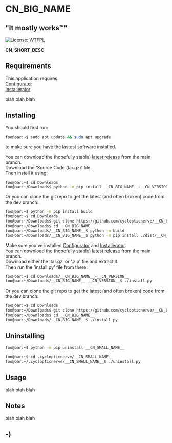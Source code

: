<!----------------------------------------------------------------------------->
<!-- Project : __CN_BIG_NAME__                                 /          \  -->
<!-- Filename: README.md                                      |     ()     | -->
<!-- Date    : __CN_DATE__                                    |            | -->
<!-- Author  : cyclopticnerve                                 |   \____/   | -->
<!-- License : WTFPLv2                                         \          /  -->
<!----------------------------------------------------------------------------->

# __CN_BIG_NAME__

## "It mostly works™"

[![License: WTFPL](https://img.shields.io/badge/License-WTFPL-brightgreen.svg)](http://www.wtfpl.net/about/)

__CN_SHORT_DESC__

<!-- ![Screenshot](misc/screenshot.jpg) -->

## Requirements

<!-- __CN_APP_START__ -->
This application requires:<br>
[Configurator](https://github.com/cyclopticnerve/Configurator)<br>
[Installerator](https://github.com/cyclopticnerve/Installerator)
<!-- __CN_APP_END__ -->
blah blah blah

## Installing

You should first run:

```bash
foo@bar:~$ sudo apt update && sudo apt upgrade
```

to make sure you have the lastest software installed.

<!-- __CN_MOD_START__ -->
You can download the (hopefully stable) 
[latest release](https://github.com/cyclopticnerve/__CN_BIG_NAME__/releases/latest) 
from the main branch. <br>
Download the 'Source Code (tar.gz)' file. <br>
Then install it using:

```bash
foo@bar:~$ cd Downloads
foo@bar:~/Downloads$ python -m pip install __CN_BIG_NAME__-__CN_VERSION__.tar.gz
```

Or you can clone the git repo to get the latest (and often broken) code 
from the dev branch:

```bash
foo@bar:~$ python -m pip install build
foo@bar:~$ cd Downloads
foo@bar:~/Downloads$ git clone https://github.com/cyclopticnerve/__CN_BIG_NAME__
foo@bar:~/Downloads$ cd __CN_BIG_NAME__
foo@bar:~/Downloads/__CN_BIG_NAME__$ python -m build
foo@bar:~/Downloads/__CN_BIG_NAME__$ python -m pip install ./dist/__CN_SMALL_NAME__-__CN_VERSION__.tar.gz -r ./requirements.txt
```
<!-- __CN_MOD_END__ -->
<!-- __CN_APP_START__ -->
Make sure you've installed 
[Configurator](https://github.com/cyclopticnerve/Configurator)
and 
[Installerator](https://github.com/cyclopticnerve/Installerator).<br>
You can download the (hopefully stable)
[latest release](https://github.com/cyclopticnerve/__CN_BIG_NAME__/releases/latest) 
from the main branch.<br>
Download either the 'tar.gz' or '.zip' file and extract it.<br>
Then run the 'install.py' file from there:

```bash
foo@bar:~$ cd Downloads/__CN_BIG_NAME__-__CN_VERSION__
foo@bar:~/Downloads/__CN_BIG_NAME__-__CN_VERSION__$ ./install.py
```

Or you can clone the git repo to get the latest (and often broken) code 
from the dev branch:

```bash
foo@bar:~$ cd Downloads
foo@bar:~/Downloads$ git clone https://github.com/cyclopticnerve/__CN_BIG_NAME__
foo@bar:~/Downloads$ cd __CN_BIG_NAME__
foo@bar:~/Downloads/__CN_BIG_NAME__$ ./install.py
```
<!-- __CN_APP_END__ -->

## Uninstalling

<!-- __CN_MOD_START__ -->
```bash
foo@bar:~$ python -m pip uninstall __CN_SMALL_NAME__
```
<!-- __CN_MOD_END__ -->
<!-- __CN_APP_START__ -->
```bash
foo@bar:~$ cd .cyclopticnerve/__CN_SMALL_NAME__
foo@bar:~/.cyclopticnerve/__CN_SMALL_NAME__$ ./uninstall.py
```
<!-- __CN_APP_END__ -->

## Usage

blah blah blah

## Notes

blah blah blah

## -)
<!-- -) -->
